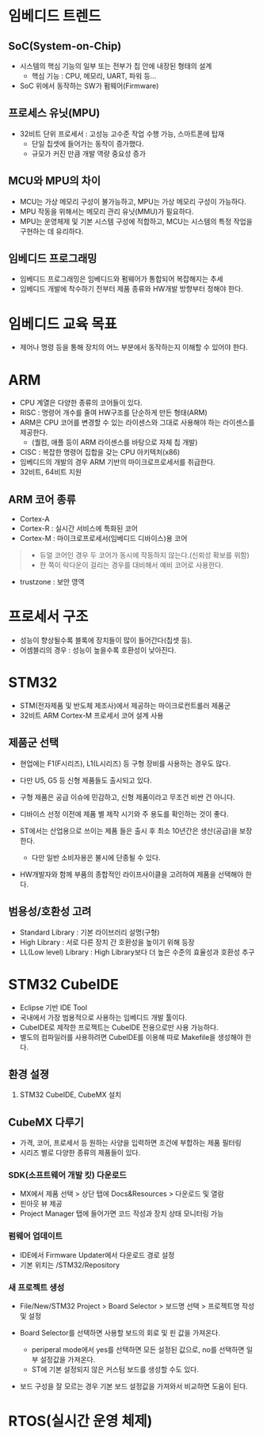 # 임베디드 트렌드

## SoC(System-on-Chip)

- 시스템의 핵심 기능의 일부 또는 전부가 칩 안에 내장된 형태의 설계
  - 핵심 기능 : CPU, 메모리, UART, 파워 등...
- SoC 위에서 동작하는 SW가 펌웨어(Firmware)

## 프로세스 유닛(MPU)

- 32비트 단위 프로세서 : 고성능 고수준 작업 수행 가능, 스마트폰에 탑재
  - 단일 칩셋에 들어가는 동작이 증가했다.
  - 규모가 커진 만큼 개발 역량 중요성 증가

## **MCU와 MPU의 차이** 

- MCU는 가상 메모리 구성이 불가능하고, MPU는 가상 메모리 구성이 가능하다.
- MPU 작동을 위해서는 메모리 관리 유닛(MMU)가 필요하다.
- MPU는 운영체제 및 기본 시스템 구성에 적합하고, MCU는 시스템의 특정 작업을 구현하는 데 유리하다.

## 임베디드 프로그래밍

- 임베디드 프로그래밍은 임베디드와 펌웨어가 통합되어 복잡해지는 추세
- 임베디드 개발에 착수하기 전부터 제품 종류와 HW개발 방향부터 정해야 한다.

# 임베디드 교육 목표

- 제어나 명령 등을 통해 장치의 어느 부분에서 동작하는지 이해할 수 있어야 한다.

# ARM

- CPU 계열은 다양한 종류의 코어들이 있다.
- RISC : 명령어 개수를 줄여 HW구조를 단순하게 만든 형태(ARM)
- ARM은 CPU 코어를 변경할 수 있는 라이센스와 그대로 사용해야 하는 라이센스를 제공한다.
  - (퀄컴, 애플 등이 ARM 라이센스를 바탕으로 자체 칩 개발)
- CISC : 복잡한 명령어 집합을 갖는 CPU 아키텍처(x86)
- 임베디드의 개발의 경우 ARM 기반의 마이크로프로세서를 취급한다.
- 32비트, 64비트 지원

## ARM 코어 종류

- Cortex-A
- Cortex-R : 실시간 서비스에 특화된 코어
- Cortex-M : 마이크로프로세서(임베디드 디바이스)용 코어

> - 듀얼 코어인 경우 두 코어가 동시에 작동하지 않는다.(신뢰성 확보를 위함) 
> - 한 쪽이 락다운이 걸리는 경우를 대비해서 예비 코어로 사용한다.

- trustzone : 보안 영역

# 프로세서 구조

- 성능이 향상될수록 블록에 장치들이 많이 들어간다(칩셋 등).
- 어셈블리의 경우 : 성능이 높을수록 호환성이 낮아진다.

# STM32

- STM(전자제품 및 반도체 제조사)에서 제공하는 마이크로컨트롤러 제품군
- 32비트 ARM Cortex-M 프로세서 코어 설계 사용

## 제품군 선택

- 현업에는 F1(F시리즈), L1(L시리즈) 등 구형 장비를 사용하는 경우도 많다.
- 다만 U5, G5 등 신형 제품들도 출시되고 있다.
- 구형 제품은 공급 이슈에 민감하고, 신형 제품이라고 무조건 비싼 건 아니다.
- 디바이스 선정 이전에 제품 별 제작 시기와 주 용도를 확인하는 것이 좋다.
- ST에서는 산업용으로 쓰이는 제품 들은 출시 후 최소 10년간은 생산(공급)을 보장한다.
  - 다만 일반 소비자용은 불시에 단종될 수 있다.
  
- HW개발자와 함께 부품의 종합적인 라이프사이클을 고려하여 제품을 선택해야 한다. 


## 범용성/호환성 고려

- Standard Library : 기본 라이브러리 설명(구형)
- High Library : 서로 다른 장치 간 호환성을 높이기 위해 등장
- LL(Low level) Library : High Library보다 더 높은 수준의 효율성과 호환성 추구

# STM32 CubeIDE

- Eclipse 기반 IDE Tool
- 국내에서 가장 범용적으로 사용하는 임베디드 개발 툴이다.
- CubeIDE로 제작한 프로젝트는 CubeIDE 전용으로만 사용 가능하다.
- 별도의 컴파일러를 사용하려면 CubeIDE를 이용해 따로 Makefile을 생성해야 한다.

## 환경 설졍

1. STM32 CubeIDE, CubeMX 설치

## CubeMX 다루기

- 가격, 코어, 프로세서 등 원하는 사양을 입력하면 조건에 부합하는 제품 필터링
- 시리즈 별로 다양한 종류의 제품들이 있다.

### SDK(소프트웨어 개발 킷) 다운로드

- MX에서 제품 선택 > 상단 탭에 Docs&Resources > 다운로드 및 열람
- 핀아웃 뷰 제공
- Project Manager 탭에 들어가면 코드 작성과 장치 상태 모니터링 가능

### 펌웨어 업데이트

- IDE에서 Firmware Updater에서 다운로드 경로 설정
- 기본 위치는 /STM32/Repository

### 새 프로젝트 생성

- File/New/STM32 Project > Board Selector > 보드명 선택 > 프로젝트명 작성 및 설정
- Board Selector를 선택하면 사용할 보드의 회로 및 핀 값을 가져온다.
  - periperal mode에서 yes를 선택하면 모든 설정된 값으로, no를 선택하면 일부 설정값을 가져온다.
  - ST에 기본 설정되지 않은 커스텀 보드를 생성할 수도 있다.

- 보드 구성을 잘 모르는 경우 기본 보드 설정값을 가져와서 비교하면 도움이 된다.

# RTOS(실시간 운영 체제)